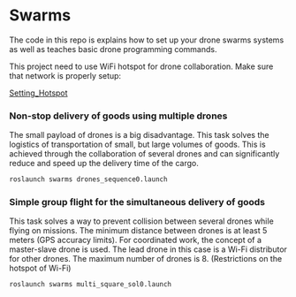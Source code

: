 # Swarms

The code in this repo is explains how to set up your drone swarms systems as well as teaches basic drone programming commands. 

This project need to use WiFi hotspot for drone collaboration. Make sure that network is properly setup:

[Setting_Hotspot](docs/Setting_Hotspot.md)

### Non-stop delivery of goods using multiple drones

The small payload of drones is a big disadvantage. This task solves the logistics of transportation of small, but large volumes of goods. This is achieved through the collaboration of several drones and can significantly reduce and speed up the delivery time of the cargo.

```bash
roslaunch swarms drones_sequence0.launch
```

### Simple group flight for the simultaneous delivery of goods

This task solves a way to prevent collision between several drones while flying on missions. The minimum distance between drones is at least 5 meters (GPS accuracy limits). For coordinated work, the concept of a master-slave drone is used. The lead drone in this case is a Wi-Fi distributor for other drones. The maximum number of drones is 8. (Restrictions on the hotspot of Wi-Fi)

```bash
roslaunch swarms multi_square_sol0.launch
```
